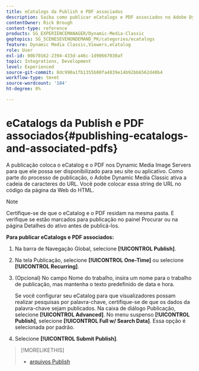 ```yaml
---
title: eCatalogs da Publish e PDF associados
description: Saiba como publicar eCatalogs e PDF associados no Adobe Dynamic Media Classic.
contentOwner: Rick Brough
content-type: reference
products: SG_EXPERIENCEMANAGER/Dynamic-Media-Classic
geptopics: SG_SCENESEVENONDEMAND_PK/categories/ecatalogs
feature: Dynamic Media Classic,Viewers,eCatalog
role: User
exl-id: 00b70162-2394-433d-a46c-1d90667030af
topic: Integrations, Development
level: Experienced
source-git-commit: 8dc990a1fb1355b00fa4839e14b92bb6562d40b4
workflow-type: tm+mt
source-wordcount: '184'
ht-degree: 0%

---
```


# eCatalogs da Publish e PDF associados{#publishing-ecatalogs-and-associated-pdfs}

A publicação coloca o eCatalog e o PDF nos Dynamic Media Image Servers para que ele possa ser disponibilizado para seu site ou aplicativo. Como parte do processo de publicação, o Adobe Dynamic Media Classic ativa a cadeia de caracteres do URL. Você pode colocar essa string de URL no código da página da Web do HTML.

>[!NOTE]
>
>Certifique-se de que o eCatalog e o PDF residam na mesma pasta. E verifique se estão marcados para publicação no painel Procurar ou na página Detalhes do ativo antes de publicá-los.

**Para publicar eCatalogs e PDF associados:**

1. Na barra de Navegação Global, selecione **[!UICONTROL Publish]**.
1. Na tela Publicação, selecione **[!UICONTROL One-Time]** ou selecione **[!UICONTROL Recurring]**.
1. (Opcional) No campo Nome do trabalho, insira um nome para o trabalho de publicação, mas mantenha o texto predefinido de data e hora.

   Se você configurar seu eCatalog para que visualizadores possam realizar pesquisas por palavra-chave, certifique-se de que os dados da palavra-chave sejam publicados. Na caixa de diálogo Publicação, selecione **[!UICONTROL Advanced]**. No menu suspenso **[!UICONTROL Publish]**, selecione **[!UICONTROL Full w/ Search Data]**. Essa opção é selecionada por padrão.

1. Selecione **[!UICONTROL Submit Publish]**.

>[!MORELIKETHIS]
>
>* [arquivos Publish](publishing-files.md)
